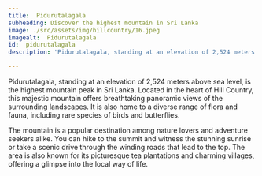 ```yaml
---
title:  Pidurutalagala
subheading: Discover the highest mountain in Sri Lanka
image: ./src/assets/img/hillcountry/16.jpeg
imagealt:  Pidurutalagala
id:  pidurutalagala
description: 'Pidurutalagala, standing at an elevation of 2,524 meters above sea level, is the highest mountain peak in Sri Lanka'

---
```

Pidurutalagala, standing at an elevation of 2,524 meters above sea level, is the highest mountain peak in Sri Lanka. Located in the heart of Hill Country, this majestic mountain offers breathtaking panoramic views of the surrounding landscapes. It is also home to a diverse range of flora and fauna, including rare species of birds and butterflies.

The mountain is a popular destination among nature lovers and adventure seekers alike. You can hike to the summit and witness the stunning sunrise or take a scenic drive through the winding roads that lead to the top. The area is also known for its picturesque tea plantations and charming villages, offering a glimpse into the local way of life.

